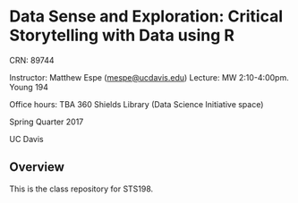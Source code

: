 # Data Sense and Exploration: Critical Storytelling with Data using R

CRN: 89744

Instructor: Matthew Espe (mespe@ucdavis.edu)
Lecture: MW 2:10-4:00pm. Young 194

Office hours: TBA 360 Shields Library (Data Science Initiative space)

Spring Quarter 2017

UC Davis

## Overview

This is the class repository for STS198.
